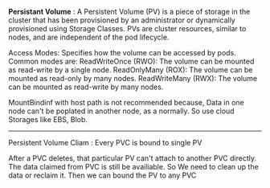 **Persistant Volume** : A Persistent Volume (PV) is a piece of storage in the cluster that has been provisioned by an administrator or dynamically provisioned using Storage Classes. PVs are cluster resources, similar to nodes, and are independent of the pod lifecycle.

Access Modes: Specifies how the volume can be accessed by pods. Common modes are:
ReadWriteOnce (RWO): The volume can be mounted as read-write by a single node.
ReadOnlyMany (ROX): The volume can be mounted as read-only by many nodes.
ReadWriteMany (RWX): The volume can be mounted as read-write by many nodes.

MountBindinf with host path is not recommended because, Data in one node can't be poplated in another node, as a normally. So use cloud Storages like EBS, Blob.

----


Persistent Volume Cliam : Every PVC is bound to single PV

After a PVC deletes, that particular PV can't attach to another PVC directly. The data claimed from PVC is still be availiable. So We need to clean up the data or reclaim it. Then we can bound the PV to any PVC
